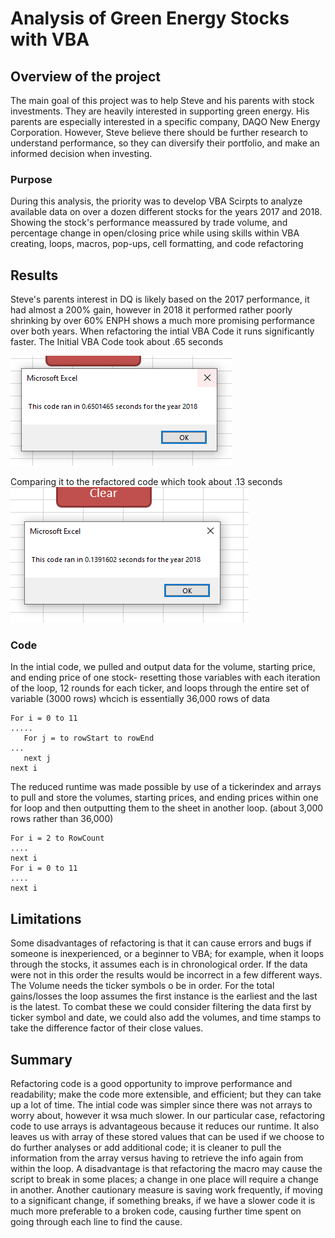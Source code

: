 # Analysis of Green Energy Stocks with VBA

## Overview of the project
The main goal of this project was to help Steve and his parents with stock investments. They are heavily interested in supporting green energy. His parents are especially interested in a specific company, DAQO New Energy Corporation. However, Steve believe there should be further research to understand performance, so they can diversify their portfolio, and make an informed decision when investing. 
### Purpose 
During this analysis, the priority was to develop VBA Scirpts to analyze available data on over a dozen different stocks for the years 2017 and 2018. Showing the stock's performance meassured by trade volume, and percentage change in open/closing price while using skills within VBA creating, loops, macros, pop-ups, cell formatting, and code refactoring
## Results
Steve's parents interest in DQ is likely based on the 2017 performance, it had almost a 200% gain, however in 2018 it performed rather poorly shrinking by over 60% ENPH shows a much more promising performance over both years. 
When refactoring the intial VBA Code it runs significantly faster. 
The Initial VBA Code took about .65 seconds

![alt text](https://github.com/koenesjasmine/Module-2-VBA/blob/main/resources/VBA_Challenge_2018.PNG?raw=true)

Comparing it to the refactored code which took about .13 seconds
![alt text](https://github.com/koenesjasmine/Module-2-VBA/blob/main/resources/VBA_Challenge_2018_RF.PNG?raw=true)
### Code
In the intial code, we pulled and output data for the volume, starting price, and ending price of one stock- resetting those variables with each iteration of the loop, 12 rounds for each ticker, and loops through the entire set of variable (3000 rows) whcich is essentially 36,000 rows of data
```
For i = 0 to 11
.....
   For j = to rowStart to rowEnd
...
   next j
next i
```
The reduced runtime was made possible by use of a tickerindex and arrays to pull and store the volumes, starting prices, and ending prices within one for loop and then outputting them to the sheet in another loop. (about 3,000 rows rather than 36,000)
```
For i = 2 to RowCount
....
next i
For i = 0 to 11
....
next i
```

## Limitations
Some disadvantages of refactoring is that it can cause errors and bugs if someone is inexperienced, or a beginner to VBA; for example, when it loops through the stocks, it assumes each is in chronological order. If the data were not in this order the results would be incorrect in a few different ways. The Volume needs the ticker symbols o be in order. For the total gains/losses the loop assumes the first instance is the earliest and the last is the latest. 
To combat these we could consider filtering the data first by ticker symbol and date, we could also add the volumes, and time stamps to take the difference factor of their close values. 
## Summary
Refactoring code is a good opportunity to improve performance and readability; make the code more extensible, and efficient; but they can take up a lot of time. The intial code was simpler since there was not arrays to worry about, however it wsa much slower.  In our particular case, refactoring code to use arrays is advantageous because it reduces our runtime. It also leaves us with array of these stored values that can be used if we choose to do further analyses or add additional code; it is cleaner to pull the information from the array versus having to retrieve the info again from within the loop. A disadvantage is that refactoring the macro may cause the script to break in some places; a change in one place will require a change in another. Another cautionary measure is saving work frequently, if moving to a significant change, if something breaks, if we have a slower code it is much more preferable to a broken code, causing further time spent on going through each line to find the cause.
